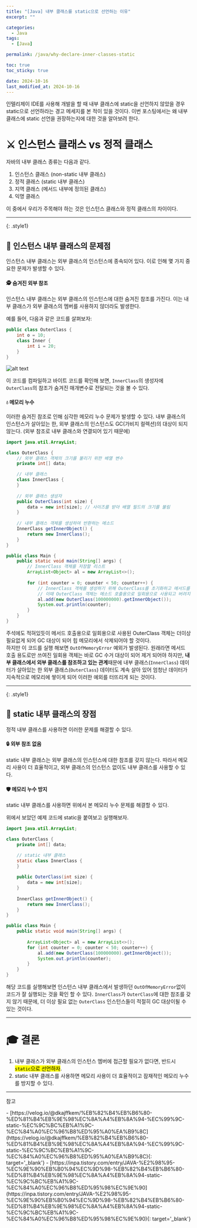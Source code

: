 ```yaml
---
title: "[Java] 내부 클래스를 static으로 선언하는 이유"
excerpt: ""

categories:
  - Java
tags:
  - [Java]

permalink: /java/why-declare-inner-classes-static

toc: true
toc_sticky: true

date: 2024-10-16
last_modified_at: 2024-10-16
---
```


인텔리제이 IDE를 사용해 개발을 할 때 내부 클래스에 static을 선언하지 않았을 경우 static으로 선언하라는 경고 메세지를 본 적이 있을 것이다. 이번 포스팅에서는 왜 내부 클래스에 static 선언을 권장하는지에 대한 것을 알아보려 한다.

# ⚔️ 인스턴스 클래스 vs 정적 클래스

자바의 내부 클래스 종류는 다음과 같다.
1. 인스턴스 클래스 (non-static 내부 클래스)
2. 정적 클래스 (static 내부 클래스)
3. 지역 클래스 (메서드 내부에 정의된 클래스)
4. 익명 클래스

이 중에서 우리가 주목해야 하는 것은 인스턴스 클래스와 정적 클래스의 차이이다.

---
{: .style1}

## 🌋 인스턴스 내부 클래스의 문제점

인스턴스 내부 클래스는 외부 클래스의 인스턴스에 종속되어 있다. 이로 인해 몇 가지 중요한 문제가 발생할 수 있다.

#### 🕵️ 숨겨진 외부 참조
인스턴스 내부 클래스는 외부 클래스의 인스턴스에 대한 숨겨진 참조를 가진다. 이는 내부 클래스가 외부 클래스의 멤버를 사용하지 않더라도 발생한다. 

예를 들어, 다음과 같은 코드를 살펴보자:
```java
public class OuterClass {
    int o = 10;
    class Inner {
        int i = 20;
    }
}
```

![alt text](/assets/images/posts_img/java/why-declare-inner-class-static/bytecode.png)

이 코드를 컴파일하고 바이트 코드를 확인해 보면, `InnerClass`의 생성자에 `OuterClass`의 참조가 숨겨진 매개변수로 전달되는 것을 볼 수 있다.

#### 💧 메모리 누수
이러한 숨겨진 참조로 인해 심각한 메모리 누수 문제가 발생할 수 있다. 내부 클래스의 인스턴스가 살아있는 한, 외부 클래스의 인스턴스도 GC(가비지 컬렉션)의 대상이 되지 않는다. (외부 참조로 내부 클래스와 연결되어 있기 때문에)

```java
import java.util.ArrayList;

class OuterClass {
	// 외부 클래스 객체의 크기를 불리기 위한 배열 변수
    private int[] data;

    // 내부 클래스
    class InnerClass {
    }
	
    // 외부 클래스 생성자
    public OuterClass(int size) {
        data = new int[size]; // 사이즈를 받아 배열 필드의 크기를 불림
    }
	
    // 내부 클래스 객체를 생성하여 반환하는 메소드
    InnerClass getInnerObject() {
        return new InnerClass();
    }
}
```
```java
public class Main {
    public static void main(String[] args) {
    	// InnerClass 객체를 저장할 리스트
        ArrayList<Object> al = new ArrayList<>();
        
        for (int counter = 0; counter < 50; counter++) {
            // InnerClass 객체를 생성하기 위해 OuterClass를 초기화하고 메서드를 호출하여 리스트에 넣는다.
            // 이때 OuterClass 객체는 메소드 호출용으로 일회용으로 사용되고 버려지기 때문에 GC 대상이 되어야 한다.
            al.add(new OuterClass(100000000).getInnerObject());
            System.out.println(counter);
        }
    }
}
```
주석에도 적혀있듯이 메서드 호출용으로 일회용으로 사용된 OuterClass 객체는 더이상 필요없게 되어 GC 대상이 되어 힙 메모리에서 삭제되어야 할 것이다.  
하지만 이 코드를 실행 해보면 `OutOfMemoryError` 예외가 발생된다. 
원래라면 메서드 호출 용도로만 쓰여진 일회용 객체는 바로 GC 수거 대상이 되어 제거 되어야 하지만, **내부 클래스에서 외부 클래스를 참조하고 있는 관계**때문에 내부 클래스(`InnerClass`) 데이터가 살아있는 한 외부 클래스(`OuterClass`) 데이터도 계속 살아 있어 엄청난 데이터가 지속적으로 메모리에 쌓이게 되어 이러한 예외를 터뜨리게 되는 것이다.

---
{: .style1}

## 🌟 static 내부 클래스의 장점

정적 내부 클래스를 사용하면 이러한 문제를 해결할 수 있다.

#### 🔒 외부 참조 없음
static 내부 클래스는 외부 클래스의 인스턴스에 대한 참조를 갖지 않는다. 따라서 메모리 사용이 더 효율적이고, 외부 클래스의 인스턴스 없이도 내부 클래스를 사용할 수 있다.

#### 🛡️ 메모리 누수 방지
static 내부 클래스를 사용하면 위에서 본 메모리 누수 문제를 해결할 수 있다.

위에서 보았던 예제 코드에 static을 붙여보고 실행해보자.

```java
import java.util.ArrayList;

class OuterClass {
    private int[] data;

    // static 내부 클래스
    static class InnerClass {
    }
	
    public OuterClass(int size) {
        data = new int[size]; 
    }
	
    InnerClass getInnerObject() {
        return new InnerClass();
    }
}

public class Main {
    public static void main(String[] args) {
    
        ArrayList<Object> al = new ArrayList<>();
        for (int counter = 0; counter < 50; counter++) {
            al.add(new OuterClass(100000000).getInnerObject());
            System.out.println(counter);
        }
    }
}
```

해당 코드를 실행해보면 인스턴스 내부 클래스에서 발생하던 `OutOfMemoryError`없이 코드가 잘 실행되는 것을 확인 할 수 있다.
`InnerClass`가 `OuterClass`에 대한 참조를 갖지 않기 때문에, 더 이상 필요 없는 `OuterClass` 인스턴스들이 적절히 GC 대상이될 수 있는 것이다.

---

# 🎓 결론
1. 내부 클래스가 외부 클래스의 인스턴스 멤버에 접근할 필요가 없다면, 반드시 <mark>`static`으로 선언하자</mark>.
2. static 내부 클래스를 사용하면 메모리 사용이 더 효율적이고 잠재적인 메모리 누수를 방지할 수 있다.


---
<p class='ref'>참고</p>
- [https://velog.io/@dkajffkem/%EB%82%B4%EB%B6%80-%ED%81%B4%EB%9E%98%EC%8A%A4%EB%8A%94-%EC%99%9C-static-%EC%9C%BC%EB%A1%9C-%EC%84%A0%EC%96%B8%ED%95%A0%EA%B9%8C](https://velog.io/@dkajffkem/%EB%82%B4%EB%B6%80-%ED%81%B4%EB%9E%98%EC%8A%A4%EB%8A%94-%EC%99%9C-static-%EC%9C%BC%EB%A1%9C-%EC%84%A0%EC%96%B8%ED%95%A0%EA%B9%8C){: target='_blank'}
- [https://inpa.tistory.com/entry/JAVA-%E2%98%95-%EC%9E%90%EB%B0%94%EC%9D%98-%EB%82%B4%EB%B6%80-%ED%81%B4%EB%9E%98%EC%8A%A4%EB%8A%94-static-%EC%9C%BC%EB%A1%9C-%EC%84%A0%EC%96%B8%ED%95%98%EC%9E%90](https://inpa.tistory.com/entry/JAVA-%E2%98%95-%EC%9E%90%EB%B0%94%EC%9D%98-%EB%82%B4%EB%B6%80-%ED%81%B4%EB%9E%98%EC%8A%A4%EB%8A%94-static-%EC%9C%BC%EB%A1%9C-%EC%84%A0%EC%96%B8%ED%95%98%EC%9E%90){: target='_blank'}